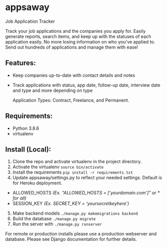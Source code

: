 # appsaway
Job Application Tracker

Track your job applications and the companies you apply for. Easily generate reports, search items, and keep up with the statuses of each application easily. No more losing information on who you've applied to. Send out hundreds of applications and manage them with ease!

## Features:
- Keep companies up-to-date with contact details and notes
- Track applications with status, app date, follow-up date, interview date and type and more depending on type

  Application Types: Contract, Freelance, and Permanent.

## Requirements:
- Python 3.8.6
- virtualenv

## Install (Local):
1. Clone the repo and activate virtualenv in the project directory.
2. Activate the virtualenv `source bin/activate`
3. Install the requirements `pip install -r requirements.txt`
4. Update appsaway/settings.py to reflect your needed settings. Default is for Heroku deployment.
  - ALLOWED_HOSTS *(Ex. "ALLOWED_HOSTS = ['yourdomain.com']" or * for all)*
  - SESSION_KEY *(Ex. SECRET_KEY = 'yoursecretkeyhere')*
5. Make backend models `./manage.py makemigrations backend`
6. Build the database `./manage.py migrate`
7. Run the server with `./manage.py runserver`

For remote or production installs please use a production webserver and database. Please see Django documentation for further details.
